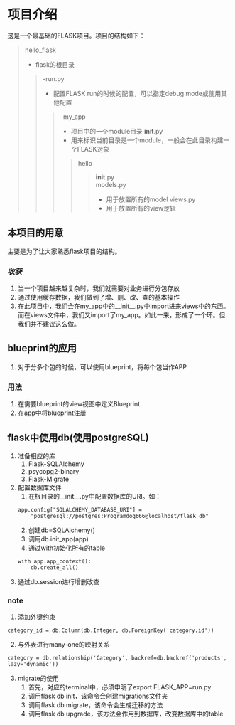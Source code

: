 # 项目介绍
这是一个最基础的FLASK项目。项目的结构如下：
>hello_flask<br>
>- flask的根目录
>>-run.py<br>
>>- 配置FLASK run的时候的配置，可以指定debug mode或使用其他配置
>>>-my_app<br>
>>>- 项目中的一个module目录
>>>__init__.py<br>
>>>- 用来标识当前目录是一个module，一般会在此目录构建一个FLASK对象
>>>>hello<br>
>>>>>__init__.py<br>
>>>>>models.py<br>
>>>>>- 用于放置所有的model
>>>>>views.py
>>>>>- 用于放置所有的view逻辑



## **本项目的用意**
主要是为了让大家熟悉flask项目的结构。
### ***收获***
1. 当一个项目越来越复杂时，我们就需要对业务进行分包存放
2. 通过使用缓存数据，我们做到了增、删、改、查的基本操作
3. 在此项目中，我们会在my_app中的__init__.py中import进来views中的东西。而在views文件中，我们又import了my_app。如此一来，形成了一个环。但我们并不建议这么做。


## blueprint的应用
1. 对于分多个包的时候，可以使用blueprint，将每个包当作APP
### 用法
1. 在需要blueprint的view视图中定义Blueprint
2. 在app中将blueprint注册

## flask中使用db(使用postgreSQL)
1. 准备相应的库
    1. Flask-SQLAlchemy
    2. psycopg2-binary
    3. Flask-Migrate
2. 配置数据库文件
    1. 在根目录的__init__.py中配置数据库的URI。如：
    ```
    app.config["SQLALCHEMY_DATABASE_URI"] = 
        "postgresql://postgres:Programdog666@localhost/flask_db"
    ```
    2. 创建db=SQLAlchemy()
    3. 调用db.init_app(app)
    4. 通过with初始化所有的table<br>
    ```
    with app.app_context():
        db.create_all()
    ```
3. 通过db.session进行增删改查
### note
1. 添加外键约束
```
category_id = db.Column(db.Integer, db.ForeignKey('category.id'))
```
2. 与外表进行many-one的映射关系
```
category = db.relationship('Category', backref=db.backref('products', lazy='dynamic'))
```
3. migrate的使用
    1. 首先，对应的terminal中，必须申明了export FLASK_APP=run.py
    2. 调用flask db init，该命令会创建migrations文件夹
    3. 调用flask db migrate，该命令会生成迁移的方法
    4. 调用flask db upgrade，该方法会作用到数据库，改变数据库中的table
